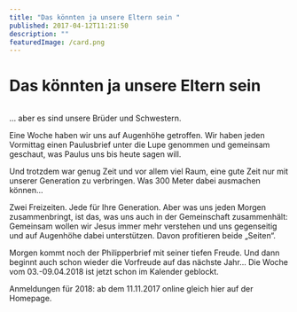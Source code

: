 ```yaml
---
title: "Das könnten ja unsere Eltern sein "
published: 2017-04-12T11:21:50
description: ""
featuredImage: /card.png
---
```


# Das könnten ja unsere Eltern sein 

<img loading="lazy" src="/old/DSC_38691.jpg" alt>

&#8230; aber es sind unsere Brüder und Schwestern.

Eine Woche haben wir uns auf Augenhöhe getroffen. Wir haben jeden Vormittag einen Paulusbrief unter die Lupe genommen und gemeinsam geschaut, was Paulus uns bis heute sagen will.

Und trotzdem war genug Zeit und vor allem viel Raum, eine gute Zeit nur mit unserer Generation zu verbringen. Was 300 Meter dabei ausmachen können&#8230;

Zwei Freizeiten. Jede für Ihre Generation. Aber was uns jeden Morgen zusammenbringt, ist das, was uns auch in der Gemeinschaft zusammenhält: Gemeinsam wollen wir Jesus immer mehr verstehen und uns gegenseitig und auf Augenhöhe dabei unterstützen. Davon profitieren beide &#8222;Seiten&#8220;.

Morgen kommt noch der Philipperbrief mit seiner tiefen Freude. Und dann beginnt auch schon wieder die Vorfreude auf das nächste Jahr&#8230; Die Woche vom 03.-09.04.2018 ist jetzt schon im Kalender geblockt.

Anmeldungen für 2018: ab dem 11.11.2017 online gleich hier auf der Homepage.